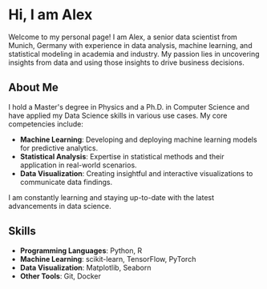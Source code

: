 # Hi, I am Alex
Welcome to my personal page! I am Alex, a senior data scientist from Munich, Germany with experience in data analysis, machine learning, and statistical modeling in academia and industry. My passion lies in uncovering insights from data and using those insights to drive business decisions.

## About Me


I hold a Master's degree in Physics and a Ph.D. in Computer Science and have applied my Data Science skills in various use cases. My core competencies include:

- **Machine Learning**: Developing and deploying machine learning models for predictive analytics.
- **Statistical Analysis**: Expertise in statistical methods and their application in real-world scenarios.
- **Data Visualization**: Creating insightful and interactive visualizations to communicate data findings.

I am constantly learning and staying up-to-date with the latest advancements in data science.

## Skills
- **Programming Languages**: Python, R
- **Machine Learning**: scikit-learn, TensorFlow, PyTorch
- **Data Visualization**: Matplotlib, Seaborn
- **Other Tools**: Git, Docker
